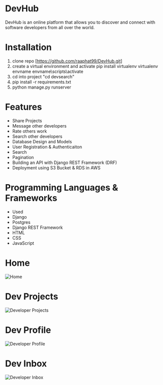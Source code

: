 # DevHub
DevHub is an online platform that allows you to discover and connect with software developers from all over the world.

# Installation
1. clone repo [https://github.com/raaphat99/DevHub.git]
2. create a virtual environment and activate
pip install virtualenv
virtualenv envname
envname\scripts\activate
4. cd into project "cd devsearch"
5. pip install -r requirements.txt
6. python manage.py runserver
# Features
* Share Projects
* Message other developers
* Rate others work
* Search other developers
* Database Design and Models
* User Registration & Authenticaiton
* Search
* Pagination
* Building an API with Django REST Framework (DRF)
* Deployment using S3 Bucket & RDS in AWS
# Programming Languages & Frameworks
* Used 
* Django
* Postgres
* Django REST Framework
* HTML
* CSS
* JavaScript
# Home
![Home](https://github.com/user-attachments/assets/483717eb-f1b5-4354-84fa-70cfd4255e2f)
# Dev Projects
![Developer Projects](https://github.com/user-attachments/assets/c7e99fc5-eb9d-4b8b-8253-94b4a96ae692)
# Dev Profile
![Developer Profile](https://github.com/user-attachments/assets/0cab0d54-7b11-4474-87d6-5bf8061f2634)
# Dev Inbox
![Developer Inbox](https://github.com/user-attachments/assets/13b14e16-5ae2-4a62-bcc4-413eced7c624)
